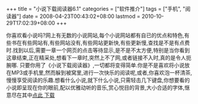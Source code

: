 +++
title = "小说下载阅读器6.1"
categories = ["软件推介"]
tags = ["手机", "阅读器"]
date = 2008-04-23T00:43:02+08:00
lastmod = 2010-10-29T17:02:39+08:00
+++



你喜欢看小说吗?网上有无数的小说网站,每个小说网站都有自已的优点和特色,有些书在有些网站有,有些网站没有,有些网站更新快,有些更新慢,查找是不是有点费时.找到以后,需要一章一个网页的点击等待显示,是不是不太方便,特别是当你看到这章结束,正在精采处,想看下一章时,突然上不了网,或者链接不入时,真的是令人扼腕哪. 只要你用了《小说下载阅读器》,一切都将变得简单.你是不是喜欢将小说放在MP3或手机里,然而躲到被窝里,进行一次快乐的阅读呢,或者,你喜欢泡一杯清茶,慢慢享受阅读的乐趣.想看什么小说,就下什么小说,只需轻击几下键盘,你想要看的小说即呈现在你的眼前,配以优雅动听的音乐,赏心悦目的背景,大小合适的字体,惬意尽在其中[点此 下载](http://www.chinacitysoft.com/download/files/book.exe)